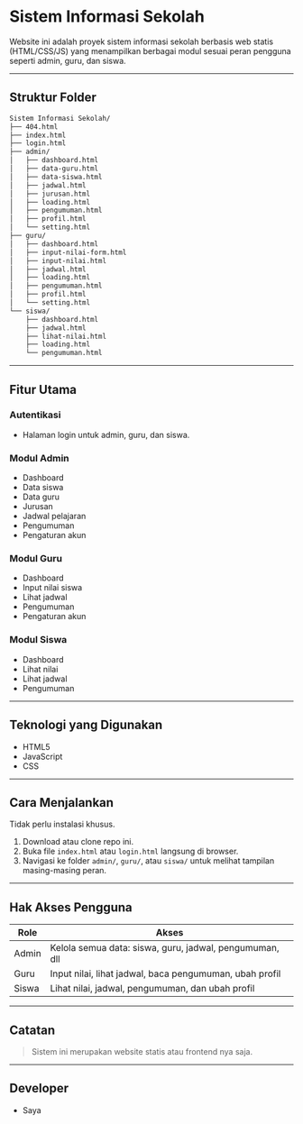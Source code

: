 # Sistem Informasi Sekolah

Website ini adalah proyek sistem informasi sekolah berbasis web statis (HTML/CSS/JS) yang menampilkan berbagai modul sesuai peran pengguna seperti admin, guru, dan siswa.

---

## Struktur Folder
```bash
Sistem Informasi Sekolah/
├── 404.html
├── index.html
├── login.html
├── admin/
│   ├── dashboard.html
│   ├── data-guru.html
│   ├── data-siswa.html
│   ├── jadwal.html
│   ├── jurusan.html
│   ├── loading.html
│   ├── pengumuman.html
│   ├── profil.html
│   └── setting.html
├── guru/
│   ├── dashboard.html
│   ├── input-nilai-form.html
│   ├── input-nilai.html
│   ├── jadwal.html
│   ├── loading.html
│   ├── pengumuman.html
│   ├── profil.html
│   └── setting.html
└── siswa/
    ├── dashboard.html
    ├── jadwal.html
    ├── lihat-nilai.html
    ├── loading.html
    └── pengumuman.html
```


---

## Fitur Utama

### Autentikasi
- Halaman login untuk admin, guru, dan siswa.

### Modul Admin
- Dashboard
- Data siswa
- Data guru
- Jurusan
- Jadwal pelajaran
- Pengumuman
- Pengaturan akun

### Modul Guru
- Dashboard
- Input nilai siswa
- Lihat jadwal
- Pengumuman
- Pengaturan akun

### Modul Siswa
- Dashboard
- Lihat nilai
- Lihat jadwal
- Pengumuman

---

## Teknologi yang Digunakan

- HTML5
- JavaScript
- CSS

---

## Cara Menjalankan

Tidak perlu instalasi khusus.

1. Download atau clone repo ini.
2. Buka file `index.html` atau `login.html` langsung di browser.
3. Navigasi ke folder `admin/`, `guru/`, atau `siswa/` untuk melihat tampilan masing-masing peran.

---

## Hak Akses Pengguna

| Role  | Akses                                                                 |
|-------|-----------------------------------------------------------------------|
| Admin | Kelola semua data: siswa, guru, jadwal, pengumuman, dll              |
| Guru  | Input nilai, lihat jadwal, baca pengumuman, ubah profil              |
| Siswa | Lihat nilai, jadwal, pengumuman, dan ubah profil                     |

---

## Catatan

> Sistem ini merupakan website statis atau frontend nya saja.

---

## Developer

- Saya


